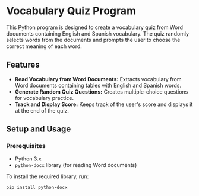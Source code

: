 # Vocabulary Quiz Program

This Python program is designed to create a vocabulary quiz from Word documents containing English and Spanish vocabulary. The quiz randomly selects words from the documents and prompts the user to choose the correct meaning of each word.

## Features

- **Read Vocabulary from Word Documents:** Extracts vocabulary from Word documents containing tables with English and Spanish words.
- **Generate Random Quiz Questions:** Creates multiple-choice questions for vocabulary practice.
- **Track and Display Score:** Keeps track of the user's score and displays it at the end of the quiz.

## Setup and Usage

### Prerequisites

- Python 3.x
- `python-docx` library (for reading Word documents)

To install the required library, run:
```bash
pip install python-docx

